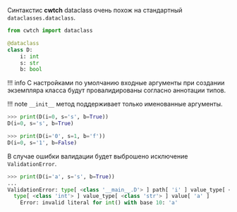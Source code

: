 Синтакстис **cwtch** dataclass очень похож на стандартный `dataclasses.dataclass`.

```python
from cwtch import dataclass

@dataclass
class D:
    i: int
    s: str
    b: bool
```

!!! info
    С настройками по умолчанию входные аргументы при создании экземпляра класса будут провалидированы
    согласно аннотации типов.

!!! note
    `__init__` метод поддерживает только именованные аргументы.


```python
>>> print(D(i=0, s='s', b=True))
D(i=0, s='s', b=True)
```

```python
>>> print(D(i='0', s=1, b='f'))
D(i=0, s='1', b=False)
```

В случае ошибки валидации будет выброшено исключение `ValidationError`.

```python
>>> print(D(i='a', s='s', b=True))
...
ValidationError: type[ <class '__main__.D'> ] path[ 'i' ] value_type[ <class 'str'> ]
  type[ <class 'int'> ] value_type[ <class 'str'> ] value[ 'a' ]
    Error: invalid literal for int() with base 10: 'a'
```
